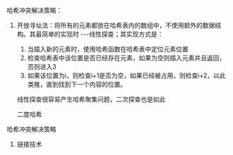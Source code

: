  哈希冲突解决策略：

 1. 开放寻址法：将所有的元素都放在哈希表内的数组中，不使用额外的数据结构。其最简单的实现时
    ---线性探查；其实现方式是：
    1) 当插入新的元素时，使用哈希函数在哈希表中定位元素位置
    2) 检查哈希表中该位置是否已经存在元素，如果为空则插入元素并且返回，否则进入3
    3) 如果该位置为i，则检查i+1是否为空，如果已经被占用，则检查i+2，以此类推，直到找到下一个内容的位置。

    线性探查很容易产生哈希聚集问题，二次探查也是如此

    二度哈希

哈希冲突解决策略

1. 链接技术